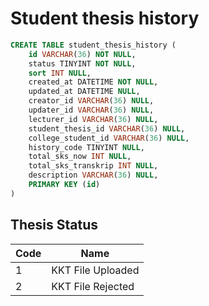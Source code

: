 # Student thesis history
```sql
CREATE TABLE student_thesis_history (
	id VARCHAR(36) NOT NULL,
	status TINYINT NOT NULL,
	sort INT NULL,
	created_at DATETIME NOT NULL,
	updated_at DATETIME NULL,
	creator_id VARCHAR(36) NULL,
	updater_id VARCHAR(36) NULL,
	lecturer_id VARCHAR(36) NULL,
	student_thesis_id VARCHAR(36) NULL,
	college_student_id VARCHAR(36) NULL,
    history_code TINYINT NULL,
    total_sks_now INT NULL,
    total_sks_transkrip INT NULL,
    description VARCHAR(36) NULL,
	PRIMARY KEY (id)
)
```
## Thesis Status
| Code | Name |
| ---- | ---- |
| 1 | KKT File Uploaded |
| 2 | KKT File Rejected |